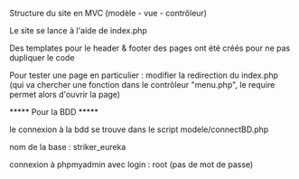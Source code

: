 Structure du site en MVC (modèle - vue - contrôleur)

Le site se lance à l'aide de index.php

Des templates pour le header & footer des pages ont été créés pour ne pas dupliquer le code

Pour tester une page en particulier : modifier la redirection du index.php (qui va chercher une fonction dans le contrôleur "menu.php", le require permet alors d'ouvrir la page)

***** Pour la BDD *****

le connexion à la bdd se trouve dans le script modele/connectBD.php

nom de la base : striker_eureka

connexion à phpmyadmin avec login : root (pas de mot de passe)
